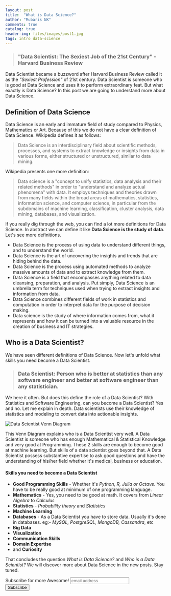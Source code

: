 ```yaml
---
layout: post
title:  "What is Data Science?"
author: "Mubaris NK"
comments: true
catalog: true
header-img: files/images/post1.jpg
tags: intro data-science
---
```


> ### "Data Scientist: The Sexiest Job of the 21st Century" - Harvard Business Review

Data Scientist became a buzzword after Harvard Business Review called it as the *"Sexiest Profession"* of 21st century. Data Scientist is someone who is good at Data Science and uses it to perform extraordinary feat. But what exactly is Data Science? In this post we are going to understand more about Data Science.

## Definition of Data Science

Data Science is an early and immature field of study compared to Physics, Mathematics or Art. Because of this we do not have a clear definition of Data Science. Wikipedia defines it as follows:

> Data Science is an interdisciplinary field about scientific methods, processes, and systems to extract knowledge or insights from data in various forms, either structured or unstructured, similar to data mining.

Wikipedia presents one more definition:

> Data science is a "concept to unify statistics, data analysis and their related methods" in order to "understand and analyze actual phenomena" with data. It employs techniques and theories drawn from many fields within the broad areas of mathematics, statistics, information science, and computer science, in particular from the subdomains of machine learning, classification, cluster analysis, data mining, databases, and visualization.

If you really dig through the web, you can find a lot more definitions for Data Science. In abstract we can define it like **Data Science is the study of data**. Let's see more definitions.

* Data Science is the process of using data to understand different things, and to understand the world.
* Data Science is the art of uncovering the insights and trends that are hiding behind the data.
* Data Science is the process using automated methods to analyze massive amounts of data and to extract knowledge from them.
* Data Science is a field that encompasses anything related to data cleansing, preparation, and analysis. Put simply, Data Science is an umbrella term for techniques used when trying to extract insights and information from data.
* Data Science combines different fields of work in statistics and computation in order to interpret data for the purpose of decision making.
* Data science is the study of where information comes from, what it represents and how it can be turned into a valuable resource in the creation of business and IT strategies.

## Who is a Data Scientist?

We have seen different definitions of Data Science. Now let's unfold what skills you need become a Data Scientist.

> ### Data Scientist: Person who is better at statistics than any software engineer and better at software engineer than any statistician.

We here it often. But does this define the role of a Data Scientist? With Statistics and Software Engineering, can you become a Data Scientist? Yes and no. Let me explain in depth. Data scientists use their knowledge of statistics and modeling to convert data into actionable insights.


![Data Scientist Venn Diagram](https://i.imgur.com/KWqJEau.png)

This Venn Diagram explains who is a Data Scientist very well. A Data Scientist is someone who has enough Mathematical & Statistical Knowledge and very good at Programming. These 2 skills are enough to become good at machine learning. But skills of a data scientist goes beyond that. A Data Scientist possess substantive expertise to ask good questions and have the understanding of his/her field whether it's medical, business or education.

#### Skills you need to become a Data Scientist

* **Good Programming Skills** - Whether it's *Python, R, Julia or Octave*. You have to be really good at minimum of one programming language.
* **Mathematics** - Yes, you need to be good at math. It covers from *Linear Algebra* to *Calculus*
* **Statistics** - *Probability theory* and *Statistics*
* **Machine Learning**
* **Databases** - As a Data Scientist you have to store data. Usually it's done in databases. eg:- *MySQL, PostgreSQL, MongoDB, Cassandra*, etc
* **Big Data**
* **Visualization**
* **Communication Skills**
* **Domain Expertise**
* and **Curiosity**

That concludes the question *What is Data Science?* and *Who is a Data Scientist?* We will discover more about Data Science in the new posts. Stay tuned.


<div id="mc_embed_signup">
<form action="//mubaris.us16.list-manage.com/subscribe/post?u=f9e9a4985cce81e89169df2bf&amp;id=3654da5463" method="post" id="mc-embedded-subscribe-form" name="mc-embedded-subscribe-form" class="validate" target="_blank" novalidate>
    <div id="mc_embed_signup_scroll">
	<label for="mce-EMAIL">Subscribe for more Awesome!</label>
	<input type="email" value="" name="EMAIL" class="email" id="mce-EMAIL" placeholder="email address" required>
    <!-- real people should not fill this in and expect good things - do not remove this or risk form bot signups-->
    <div style="position: absolute; left: -5000px;" aria-hidden="true"><input type="text" name="b_f9e9a4985cce81e89169df2bf_3654da5463" tabindex="-1" value=""></div>
    <div class="clear"><input type="submit" value="Subscribe" name="subscribe" id="mc-embedded-subscribe" class="button"></div>
    </div>
</form>
</div>